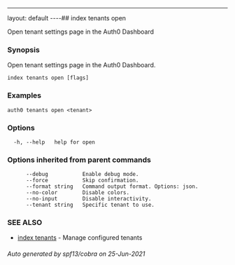 ---
layout: default
----## index tenants open

Open tenant settings page in the Auth0 Dashboard

### Synopsis

Open tenant settings page in the Auth0 Dashboard.

```
index tenants open [flags]
```

### Examples

```
auth0 tenants open <tenant>
```

### Options

```
  -h, --help   help for open
```

### Options inherited from parent commands

```
      --debug           Enable debug mode.
      --force           Skip confirmation.
      --format string   Command output format. Options: json.
      --no-color        Disable colors.
      --no-input        Disable interactivity.
      --tenant string   Specific tenant to use.
```

### SEE ALSO

* [index tenants](index_tenants.md)	 - Manage configured tenants

###### Auto generated by spf13/cobra on 25-Jun-2021
